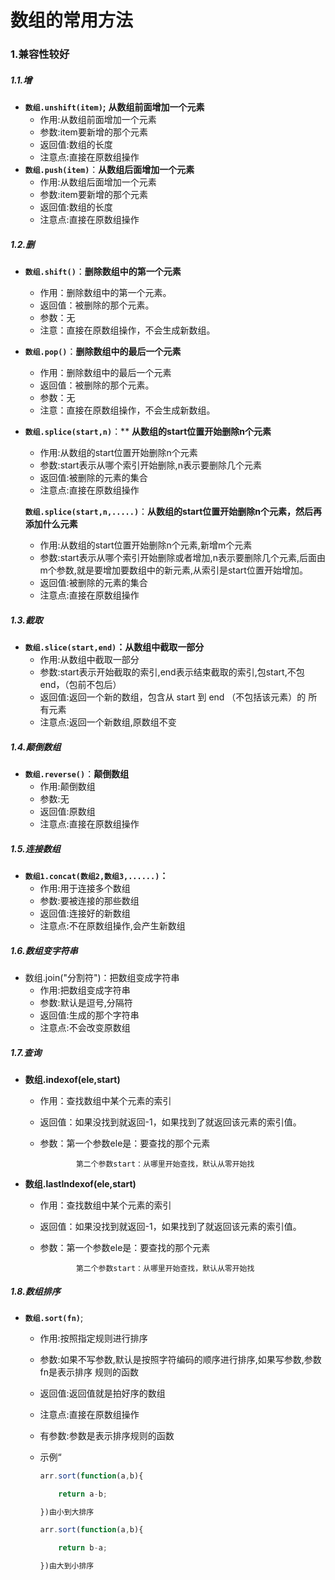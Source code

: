 # 数组的常用方法

### 1.兼容性较好

##### 	1.1.增

- **`数组.unshift(item)`;** **从数组前面增加一个元素**
  - 作用:从数组前面增加一个元素
  - 参数:item要新增的那个元素
  - 返回值:数组的长度
  - 注意点:直接在原数组操作
- **`数组.push(item)`**：**从数组后面增加一个元素**
  - 作用:从数组后面增加一个元素
  - 参数:item要新增的那个元素
  - 返回值:数组的长度
  - 注意点:直接在原数组操作

##### 1.2.删

* **`数组.shift()`**：**删除数组中的第一个元素**

  * 作用：删除数组中的第一个元素。
  * 返回值：被删除的那个元素。 
  * 参数：无
  * 注意：直接在原数组操作，不会生成新数组。

* **`数组.pop()`**：**删除数组中的最后一个元素**

  * 作用：删除数组中的最后一个元素
  * 返回值：被删除的那个元素。
  * 参数：无
  * 注意：直接在原数组操作，不会生成新数组。

* **`数组.splice(start,n)`**：** **从数组的start位置开始删除n个元素**

  * 作用:从数组的start位置开始删除n个元素
  * 参数:start表示从哪个索引开始删除,n表示要删除几个元素
  * 返回值:被删除的元素的集合
  * 注意点:直接在原数组操作

  **`数组.splice(start,n,.....)`**：**从数组的start位置开始删除n个元素，然后再添加什么元素**

  * 作用:从数组的start位置开始删除n个元素,新增m个元素
  * 参数:start表示从哪个索引开始删除或者增加,n表示要删除几个元素,后面由m个参数,就是要增加要数组中的新元素,从索引是start位置开始增加。
  * 返回值:被删除的元素的集合
  * 注意点:直接在原数组操作

##### 1.3.截取

* **`数组.slice(start,end)`：从数组中截取一部分**
  * 作用:从数组中截取一部分
  * 参数:start表示开始截取的索引,end表示结束截取的索引,包start,不包end，（包前不包后）
  * 返回值:返回一个新的数组，包含从 start 到 end （不包括该元素）的 所有元素
  * 注意点:返回一个新数组,原数组不变

##### 1.4.**颠倒数组**

* **`数组.reverse()`**：**颠倒数组**
  * 作用:颠倒数组
  * 参数:无
  * 返回值:原数组
  * 注意点:直接在原数组操作

##### 1.5.**连接数组**

* **`数组1.concat(数组2,数组3,......)`：**
  * 作用:用于连接多个数组
  * 参数:要被连接的那些数组
  *  返回值:连接好的新数组
  * 注意点:不在原数组操作,会产生新数组

##### 1.6.数组变字符串

* 数组.join("分割符")：把数组变成字符串
  * 作用:把数组变成字符串
  * 参数:默认是逗号,分隔符
  * 返回值:生成的那个字符串
  * 注意点:不会改变原数组

##### 1.7.查询

* **数组.indexof(ele,start)**

  * 作用：查找数组中某个元素的索引

  * 返回值：如果没找到就返回-1，如果找到了就返回该元素的索引值。

  * 参数：第一个参数ele是：要查找的那个元素

    			第二个参数start：从哪里开始查找，默认从零开始找

* **数组.lastIndexof(ele,start)**

  * 作用：查找数组中某个元素的索引

  * 返回值：如果没找到就返回-1，如果找到了就返回该元素的索引值。

  * 参数：第一个参数ele是：要查找的那个元素

    			第二个参数start：从哪里开始查找，默认从零开始找

##### 1.8.数组排序

* **`数组.sort(fn)`**;

  * 作用:按照指定规则进行排序

  * 参数:如果不写参数,默认是按照字符编码的顺序进行排序,如果写参数,参数fn是表示排序	规则的函数

  * 返回值:返回值就是拍好序的数组

  * 注意点:直接在原数组操作

  * 有参数:参数是表示排序规则的函数

  * 示例“

    ```javascript
    arr.sort(function(a,b){
    
    	return a-b;
    
    })由小到大排序
    
    arr.sort(function(a,b){
    
    	return b-a;
    
    })由大到小排序
    ```